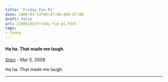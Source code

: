 ```yaml
---
title: 'Friday Fun Pi'
date: 2008-03-14T08:47:00.000-07:00
draft: false
url: /2008/03/friday-fun-pi.html
tags: 
- funny
---
```


#### Ha ha. That made me laugh.
[Staci](https://www.blogger.com/profile/14326959005431027129 "noreply@blogger.com") - <time datetime="2008-03-14T11:01:00.000-07:00">Mar 5, 2008</time>

Ha ha. That made me laugh.
<hr />

